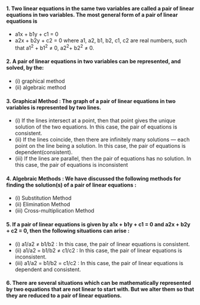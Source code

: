 #### 1. Two linear equations in the same two variables are called a pair of linear equations in two variables. The most general form of a pair of linear equations is
* a1x + b1y + c1 = 0
* a2x + b2y + c2 = 0
where a1, a2, b1, b2, c1, c2 are real numbers, such that a1<sup>2</sup> + b1<sup>2</sup> ≠ 0, a2<sup>2</sup>+ b2<sup>2</sup> ≠ 0.

#### 2. A pair of linear equations in two variables can be represented, and solved, by the:
* (i) graphical method
* (ii) algebraic method

#### 3. Graphical Method : The graph of a pair of linear equations in two variables is represented by two lines.
* (i) If the lines intersect at a point, then that point gives the unique solution of the two equations. In this case, the pair of equations is consistent.
* (ii) If the lines coincide, then there are infinitely many solutions — each point on the line being a solution. In this case, the pair of equations is dependent(consistent).
* (iii) If the lines are parallel, then the pair of equations has no solution. In this case, the pair of equations is inconsistent

#### 4. Algebraic Methods : We have discussed the following methods for finding the solution(s) of a pair of linear equations :
* (i) Substitution Method
* (ii) Elimination Method
* (iii) Cross-multiplication Method

#### 5. If a pair of linear equations is given by a1x + b1y + c1 = 0 and a2x + b2y + c2 = 0, then the following situations can arise :
* (i) a1/a2 ≠ b1/b2 : In this case, the pair of linear equations is consistent.
* (ii) a1/a2 = b1/b2 ≠ c1/c2 : In this case, the pair of linear equations is inconsistent.
* (iii) a1/a2 = b1/b2 = c1/c2 : In this case, the pair of linear equations is dependent and consistent.

#### 6. There are several situations which can be mathematically represented by two equations that are not linear to start with. But we alter them so that they are reduced to a pair of linear equations.
